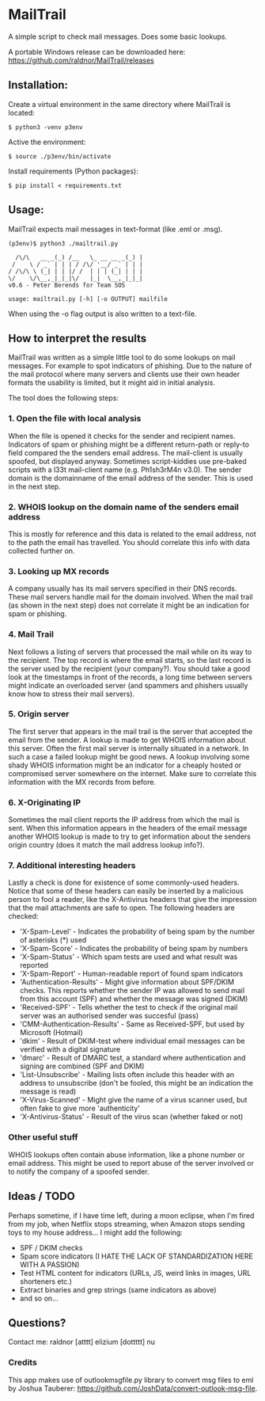 # MailTrail

A simple script to check mail messages. Does some basic lookups.

A portable Windows release can be downloaded here: https://github.com/raldnor/MailTrail/releases

## Installation:
Create a virtual environment in the same directory where MailTrail is located:
```
$ python3 -venv p3env
```
Active the environment:
```
$ source ./p3env/bin/activate
```
Install requirements (Python packages):
```
$ pip install < requirements.txt
```

## Usage:
MailTrail expects mail messages in text-format (like .eml or .msg).

```
(p3env)$ python3 ./mailtrail.py 
 
  /\/\   __ _(_) /__   \_ __ __ _(_) | 
 /    \ / _` | | | / /\/ '__/ _` | | | 
/ /\/\ \ (_| | | |/ /  | | | (_| | | | 
\/    \/\__,_|_|_|\/   |_|  \__,_|_|_| 
v0.6 - Peter Berends for Team SOS 
    
usage: mailtrail.py [-h] [-o OUTPUT] mailfile
```

When using the -o flag output is also written to a text-file. 

## How to interpret the results
MailTrail was written as a simple little tool to do some lookups on mail messages. For example to spot indicators of phishing. Due to the nature of the mail protocol where many servers and clients use their own header formats the usability is limited, but it might aid in initial analysis.

The tool does the following steps:

### 1. Open the file with local analysis
When the file is opened it checks for the sender and recipient names. Indicators of spam or phishing might be a different return-path or reply-to field compared the the senders email address. 
The mail-client is usually spoofed, but displayed anyway. Sometimes script-kiddies use pre-baked scripts with a l33t mail-client name (e.g. Ph1sh3rM4n v3.0).
The sender domain is the domainname of the email address of the sender. This is used in the next step.

### 2. WHOIS lookup on the domain name of the senders email address
This is mostly for reference and this data is related to the email address, not to the path the email has travelled. You should correlate this info with data collected further on.

### 3. Looking up MX records
A company usually has its mail servers specified in their DNS records. These mail servers handle mail for the domain involved. When the mail trail (as shown in the next step) does not correlate it might be an indication for spam or phishing.

### 4. Mail Trail
Next follows a listing of servers that processed the mail while on its way to the recipient. The top record is where the email starts, so the last record is the server used by the recipient (your company?).
You should take a good look at the timestamps in front of the records, a long time between servers might indicate an overloaded server (and spammers and phishers usually know how to stress their mail servers).

### 5. Origin server
The first server that appears in the mail trail is the server that accepted the email from the sender. A lookup is made to get WHOIS information about this server. Often the first mail server is internally situated in a network. In such a case a failed lookup might be good news. A lookup involving some shady WHOIS information might be an indicator for a cheaply hosted or compromised server somewhere on the internet.
Make sure to correlate this information with the MX records from before.

### 6. X-Originating IP
Sometimes the mail client reports the IP address from which the mail is sent. When this information appears in the headers of the email message another WHOIS lookup is made to try to get information about the senders origin country (does it match the mail address lookup info?).

### 7. Additional interesting headers
Lastly a check is done for existence of some commonly-used headers. Notice that some of these headers can easily be inserted by a malicious person to fool a reader, like the X-Antivirus headers that give the impression that the mail attachments are safe to open. The following headers are checked:
- 'X-Spam-Level' - Indicates the probability of being spam by the number of asterisks (*) used
- 'X-Spam-Score' - Indicates the probability of being spam by numbers
- 'X-Spam-Status' - Which spam tests are used and what result was reported
- 'X-Spam-Report' - Human-readable report of found spam indicators
- 'Authentication-Results' - Might give information about SPF/DKIM checks. This reports whether the sender IP was allowed to send mail from this account (SPF) and whether the message was signed (DKIM)
- 'Received-SPF' - Tells whether the test to check if the original mail server was an authorised sender was succesful (pass)
- 'CMM-Authentication-Results' - Same as Received-SPF, but used by Microsoft (Hotmail)
- 'dkim' - Result of DKIM-test where individual email messages can be verified with a digital signature
- 'dmarc' - Result of DMARC test, a standard where authentication and signing are combined (SPF and DKIM)
- 'List-Unsubscribe' - Mailing lists often include this header with an address to unsubscribe (don't be fooled, this might be an indication the message is read)
- 'X-Virus-Scanned' - Might give the name of a virus scanner used, but often fake to give more 'authenticity' 
- 'X-Antivirus-Status' - Result of the virus scan (whether faked or not)

### Other useful stuff
WHOIS lookups often contain abuse information, like a phone number or email address. This might be used to report abuse of the server involved or to notify the company of a spoofed sender. 

## Ideas / TODO
Perhaps sometime, if I have time left, during a moon eclipse, when I'm fired from my job, when Netflix stops streaming, when Amazon stops sending toys to my house address...
I might add the following:
- SPF / DKIM checks
- Spam score indicators (I HATE THE LACK OF STANDARDIZATION HERE WITH A PASSION)
- Test HTML content for indicators (URLs, JS, weird links in images, URL shorteners etc.)
- Extract binaries and grep strings (same indicators as above)
- and so on...

## Questions?
Contact me: raldnor [atttt] elizium [dottttt] nu

### Credits
This app makes use of outlookmsgfile.py library to convert msg files to eml by Joshua Tauberer: https://github.com/JoshData/convert-outlook-msg-file.
